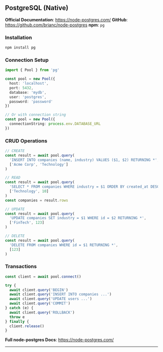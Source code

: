 ## PostgreSQL (Native)

**Official Documentation**: https://node-postgres.com/
**GitHub**: https://github.com/brianc/node-postgres
**npm**: `pg`

### Installation

```bash
npm install pg
```

### Connection Setup

```typescript
import { Pool } from 'pg'

const pool = new Pool({
  host: 'localhost',
  port: 5432,
  database: 'mydb',
  user: 'postgres',
  password: 'password'
})

// Or with connection string
const pool = new Pool({
  connectionString: process.env.DATABASE_URL
})
```

### CRUD Operations

```typescript
// CREATE
const result = await pool.query(
  'INSERT INTO companies (name, industry) VALUES ($1, $2) RETURNING *',
  ['Acme Corp', 'Technology']
)

// READ
const result = await pool.query(
  'SELECT * FROM companies WHERE industry = $1 ORDER BY created_at DESC LIMIT $2',
  ['Technology', 10]
)
const companies = result.rows

// UPDATE
const result = await pool.query(
  'UPDATE companies SET industry = $1 WHERE id = $2 RETURNING *',
  ['FinTech', 123]
)

// DELETE
const result = await pool.query(
  'DELETE FROM companies WHERE id = $1 RETURNING *',
  [123]
)
```

### Transactions

```typescript
const client = await pool.connect()

try {
  await client.query('BEGIN')
  await client.query('INSERT INTO companies ...')
  await client.query('UPDATE users ...')
  await client.query('COMMIT')
} catch (e) {
  await client.query('ROLLBACK')
  throw e
} finally {
  client.release()
}
```

**Full node-postgres Docs**: https://node-postgres.com/

---

